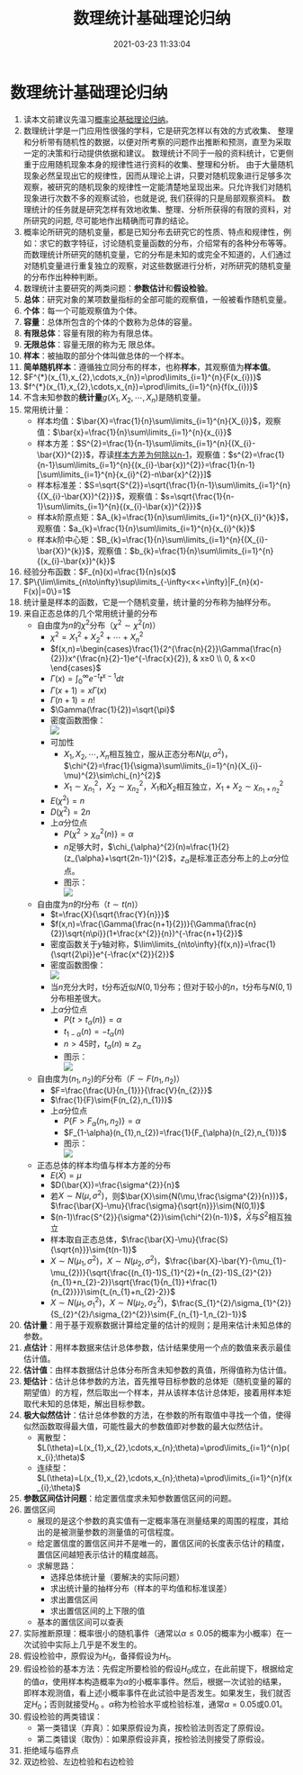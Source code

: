 ﻿---
title: 数理统计基础理论归纳
date: 2021-03-23 11:33:04
summary: 本文归纳数理统计基础理论。
mathjax: true
tags:
- 数理统计
categories:
- 计算机科学的数学基础
---

# 数理统计基础理论归纳

1. 读本文前建议先温习[概率论基础理论归纳](https://blankspace.blog.csdn.net/article/details/114225067)。
2. 数理统计学是一门应用性很强的学科，它是研究怎样以有效的方式收集、 整理和分析带有随机性的数据，以便对所考察的问题作出推断和预测，直至为采取一定的决策和行动提供依据和建议。
数理统计不同于一般的资料统计，它更侧重于应用随机现象本身的规律性进行资料的收集、整理和分析。
由于大量随机现象必然呈现出它的规律性，因而从理论上讲，只要对随机现象进行足够多次观察，被研究的随机现象的规律性一定能清楚地呈现出来。只允许我们对随机现象进行次数不多的观察试验，也就是说,   我们获得的只是局部观察资料。
数理统计的任务就是研究怎样有效地收集、整理、分析所获得的有限的资料，对所研究的问题,  尽可能地作出精确而可靠的结论。
3. 概率论所研究的随机变量，都是已知分布去研究它的性质、特点和规律性，例如：求它的数字特征，讨论随机变量函数的分布，介绍常有的各种分布等等。而数理统计所研究的随机变量，它的分布是未知的或完全不知道的，人们通过对随机变量进行重复独立的观察，对这些数据进行分析，对所研究的随机变量的分布作出种种判断。
4. 数理统计主要研究的两类问题：**参数估计**和**假设检验**。
5. **总体**：研究对象的某项数量指标的全部可能的观察值，一般被看作随机变量。
6. **个体**：每一个可能观察值为个体。
7. **容量**：总体所包含的个体的个数称为总体的容量。
8. **有限总体**：容量有限的称为有限总体。
9. **无限总体**：容量无限的称为无 限总体。
10. **样本**：被抽取的部分个体叫做总体的一个样本。
11. **简单随机样本**：遵循独立同分布的样本，也称**样本**，其观察值为**样本值**。
12. $F^{*}(x_{1},x_{2},\cdots,x_{n})=\prod\limits_{i=1}^{n}{F(x_{i})}$
13. $f^{*}(x_{1},x_{2},\cdots,x_{n})=\prod\limits_{i=1}^{n}{f(x_{i})}$
14. 不含未知参数的**统计量**$g(X_{1},X_{2},\cdots,X_{n})$是随机变量。
15. 常用统计量：
    - 样本均值：$\bar{X}=\frac{1}{n}\sum\limits_{i=1}^{n}{X_{i}}$，观察值：$\bar{x}=\frac{1}{n}\sum\limits_{i=1}^{n}{x_{i}}$
    - 样本方差：$S^{2}=\frac{1}{n-1}\sum\limits_{i=1}^{n}{(X_{i}-\bar{X})^{2}}$，荐读[样本方差为何除以n-1](https://blog.csdn.net/Hearthougan/article/details/77859173)，观察值：$s^{2}=\frac{1}{n-1}\sum\limits_{i=1}^{n}{(x_{i}-\bar{x})^{2}}=\frac{1}{n-1}[\sum\limits_{i=1}^{n}{x_{i}^{2}-n\bar{x}^{2}}]$
    - 样本标准差：$S=\sqrt{S^{2}}=\sqrt{\frac{1}{n-1}\sum\limits_{i=1}^{n}{(X_{i}-\bar{X})^{2}}}$，观察值：$s=\sqrt{\frac{1}{n-1}\sum\limits_{i=1}^{n}{(x_{i}-\bar{x})^{2}}}$
    - 样本$k$阶原点矩：$A_{k}=\frac{1}{n}\sum\limits_{i=1}^{n}{X_{i}^{k}}$，观察值：$a_{k}=\frac{1}{n}\sum\limits_{i=1}^{n}{x_{i}^{k}}$
    - 样本$k$阶中心矩：$B_{k}=\frac{1}{n}\sum\limits_{i=1}^{n}{(X_{i}-\bar{X})^{k}}$，观察值：$b_{k}=\frac{1}{n}\sum\limits_{i=1}^{n}{(x_{i}-\bar{x})^{k}}$
16. 经验分布函数：$F_{n}(x)=\frac{1}{n}s(x)$
17. $P\{\lim\limits_{n\to\infty}\sup\limits_{-\infty<x<+\infty}|F_{n}(x)-F(x)|=0\}=1$
18. 统计量是样本的函数，它是一个随机变量，统计量的分布称为抽样分布。
19. 来自正态总体的几个常用统计量的分布
    - 自由度为$n$的$\chi^{2}$分布（$\chi^{2}\sim\chi^{2}(n)$）
        - $\chi^{2}=X_{1}^{2}+X_{2}^{2}+\cdots+X_{n}^{2}$
        - $f(x,n)=\begin{cases}\frac{1}{2^{\frac{n}{2}}\Gamma(\frac{n}{2})}x^{\frac{n}{2}-1}e^{-\frac{x}{2}}, & x≥0 \\ 0, & x<0 \end{cases}$
        - $\Gamma(x)=\int_{0}^{\infty}e^{-t}t^{x-1}dt$
        - $\Gamma(x+1)=x\Gamma(x)$
        - $\Gamma(n+1)=n!$
        - $\Gamma(\frac{1}{2})=\sqrt{\pi}$
        - 密度函数图像：<br>![](../../images/计算机科学的数学基础/数理统计基础理论归纳/1.png)
        - 可加性
            - $X_{1},X_{2},\cdots,X_{n}$相互独立，服从正态分布$N(\mu,\sigma^{2})$，$\chi^{2}=\frac{1}{\sigma}\sum\limits_{i=1}^{n}(X_{i}-\mu)^{2}\sim\chi_{n}^{2}$
            - $X_{1}\sim\chi_{n_{1}}^{2}$，$X_{2}\sim\chi_{n_{2}}^{2}$，$X_{1}$和$X_{2}$相互独立，$X_{1}+X_{2}\sim\chi_{n_{1}+n_{2}}^{2}$
        - $E(\chi^{2})=n$
        - $D(\chi^{2})=2n$
        - 上$\alpha$分位点
            - $P\{\chi^{2}>\chi_{\alpha}^{2}(n)\}=\alpha$
            - $n$足够大时，$\chi_{\alpha}^{2}(n)≈\frac{1}{2}(z_{\alpha}+\sqrt{2n-1})^{2}$，$z_{\alpha}$是标准正态分布上的上$\alpha$分位点。
            - 图示：<br>![](../../images/计算机科学的数学基础/数理统计基础理论归纳/2.png)
    - 自由度为$n$的$t$分布（$t\sim{t(n)}$）
        - $t=\frac{X}{\sqrt{\frac{Y}{n}}}$
        - $f(x,n)=\frac{\Gamma(\frac{n+1}{2})}{\Gamma(\frac{n}{2})\sqrt{n\pi}}(1+\frac{x^{2}}{n})^{-\frac{n+1}{2}}$
        - 密度函数关于$y$轴对称，$\lim\limits_{n\to\infty}{f(x,n)}=\frac{1}{\sqrt{2\pi}}e^{-\frac{x^{2}}{2}}$
        - 密度函数图像：<br>![](../../images/计算机科学的数学基础/数理统计基础理论归纳/3.png)
        - 当$n$充分大时，t分布近似$N(0,1)$分布；但对于较小的$n$，t分布与$N(0,1)$分布相差很大。
        - 上$\alpha$分位点
            - $P\{t>t_{\alpha}(n)\}=\alpha$
            - $t_{1-\alpha}(n)=-t_{\alpha}(n)$
            - $n>45$时，$t_{\alpha}(n)≈z_{\alpha}$
            - 图示：<br>![](../../images/计算机科学的数学基础/数理统计基础理论归纳/4.png)
    - 自由度为$(n_{1},n_{2})$的$F$分布（$F\sim{F(n_{1},n_{2})}$）
        - $F=\frac{\frac{U}{n_{1}}}{\frac{V}{n_{2}}}$
        - $\frac{1}{F}\sim{F(n_{2},n_{1})}$
        - 上$\alpha$分位点
            - $P\{F>F_{\alpha}(n_{1},n_{2})\}=\alpha$
            - $F_{1-\alpha}(n_{1},n_{2})=\frac{1}{F_{\alpha}(n_{2},n_{1})}$
            - 图示：<br>![](../../images/计算机科学的数学基础/数理统计基础理论归纳/5.png)
    - 正态总体的样本均值与样本方差的分布
        - $E(\bar{X})=\mu$
        - $D(\bar{X})=\frac{\sigma^{2}}{n}$
        - 若$X\sim{N(\mu,\sigma^{2})}$，则$\bar{X}\sim{N(\mu,\frac{\sigma^{2}}{n})}$，$\frac{\bar{X}-\mu}{\frac{\sigma}{\sqrt{n}}}\sim{N(0,1)}$
        - $(n-1)\frac{S^{2}}{\sigma^{2}}\sim{\chi^{2}(n-1)}$，$\bar{X}$与$S^{2}$相互独立
        - 样本取自正态总体，$\frac{\bar{X}-\mu}{\frac{S}{\sqrt{n}}}\sim{t(n-1)}$
        - $X\sim{N(\mu_{1},\sigma^{2})}$，$X\sim{N(\mu_{2},\sigma^{2})}$，$\frac{\bar{X}-\bar{Y}-(\mu_{1}-\mu_{2})}{\sqrt{\frac{(n_{1}-1)S_{1}^{2}+(n_{2}-1)S_{2}^{2}}{n_{1}+n_{2}-2}}\sqrt{\frac{1}{n_{1}}+\frac{1}{n_{2}}}}\sim{t_{n_{1}+n_{2}-2}}$
        - $X\sim{N(\mu_{1},\sigma_{1}^{2})}$，$X\sim{N(\mu_{2},\sigma_{2}^{2})}$，$\frac{S_{1}^{2}/\sigma_{1}^{2}}{S_{2}^{2}/\sigma_{2}^{2}}\sim{F_{n_{1}-1,n_{2}-1}}$
20. **估计量**：用于基于观察数据计算给定量的估计的规则；是用来估计未知总体的参数。
21. **点估计**：用样本数据来估计总体参数，估计结果使用一个点的数值来表示最佳估计值。
22. **估计值**：由样本数据估计总体分布所含未知参数的真值，所得值称为估计值。
23. **矩估计**：估计总体参数的方法，首先推导目标参数的总体矩（随机变量的幂的期望值）的方程，然后取出一个样本，并从该样本估计总体矩，接着用样本矩取代未知的总体矩，解出目标参数。
24. **极大似然估计**：估计总体参数的方法，在参数的所有取值中寻找一个值，使得似然函数取得最大值，可能性最大的参数值即对参数的最大似然估计。
    - 离散型：$L(\theta)=L(x_{1},x_{2},\cdots,x_{n};\theta)=\prod\limits_{i=1}^{n}p(x_{i};\theta)$
    - 连续型：$L(\theta)=L(x_{1},x_{2},\cdots,x_{n};\theta)=\prod\limits_{i=1}^{n}f(x_{i};\theta)$
25. **参数区间估计问题**：给定置信度求未知参数置信区间的问题。
26. 置信区间
    - 展现的是这个参数的真实值有一定概率落在测量结果的周围的程度，其给出的是被测量参数的测量值的可信程度。
    - 给定置信度的置信区间并不是唯一的，置信区间的长度表示估计的精度，置信区间越短表示估计的精度越高。
    - 求解思路：
        - 选择总体统计量（要解决的实际问题）
        - 求出统计量的抽样分布（样本的平均值和标准误差）
        - 求出置信区间
        - 求出置信区间的上下限的值
    - 基本的置信区间可以查表
29. 实际推断原理：概率很小的随机事件（通常以$\alpha≤0.05$的概率为小概率）在一次试验中实际上几乎是不发生的。
30. 假设检验中，原假设为$H_{0}$，备择假设为$H_{1}$。
31. 假设检验的基本方法：先假定所要检验的假设$H_{0}$成立，在此前提下，根据给定的值$\alpha$，使用样本构造概率为$\alpha$的小概率事件。然后，根据一次试验的结果，即样本观测值，看上述小概率事件在此试验中是否发生。如果发生，我们就否定$H_{0}$；否则就接受$H_{0}$ 。$\alpha$称为检验水平或检验标准，通常$\alpha=0.05$或$0.01$。
32. 假设检验的两类错误：
    - 第一类错误（弃真）：如果原假设为真，按检验法则否定了原假设。
    - 第二类错误（取伪）：如果原假设非真，按检验法则接受了原假设。
33. 拒绝域与临界点
34. 双边检验、左边检验和右边检验
